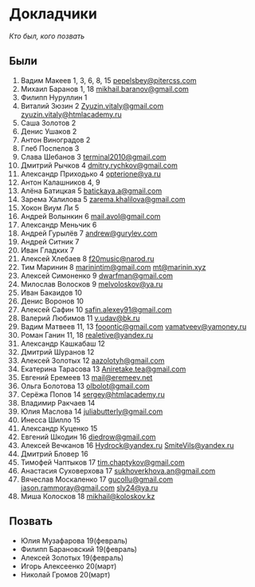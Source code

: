 # Докладчики
*Кто был, кого позвать*

## Были
1. Вадим Макеев 1, 3, 6, 8, 15 pepelsbey@pitercss.com
2. Михаил Баранов 1, 18 mikhail.baranov@gmail.com
3. Филипп Нуруллин 1
4. Виталий Зюзин 2 Zyuzin.vitaly@gmail.com zyuzin.vitaly@htmlacademy.ru
5. Саша Золотов 2
6. Денис Ушаков 2
7. Антон Виноградов 2
8. Глеб Поспелов 3
9. Слава Шебанов 3 terminal2010@gmail.com
10. Дмитрий Рычков 4 dmitry.rychkov@gmail.com
11. Александр Приходько 4 opterione@ya.ru
12. Антон Калашников 4, 9
13. Алёна Батицкая 5 batickaya.a@gmail.com
14. Зарема Халилова 5 zarema.khalilova@gmail.com
15. Хокон Виум Ли 5
16. Андрей Волынкин 6 mail.avol@gmail.com
17. Александр Меньчик 6
18. Андрей Гурылёв 7 andrew@gurylev.com
19. Андрей Ситник 7
20. Иван Гладких 7
21. Алексей Хлебаев 8 f20music@narod.ru
22. Тим Маринин 8 marinintim@gmail.com mt@marinin.xyz
23. Алексей Симоненко 9 dwarfman@gmail.com
24. Милослав Волосков 9 melvoloskov@ya.ru
25. Иван Бакаидов 10
26. Денис Воронов 10
27. Алексей Сафин 10 safin.alexey91@gmail.com
28. Валерий Любимов 11 v.udav@bk.ru
29. Вадим Матвеев 11, 13 fooontic@gmail.com vamatveev@yamoney.ru
30. Роман Ганин 11, 18 realetive@yandex.ru
31. Александр Кашкабаш 12
32. Дмитрий Шуранов 12
33. Алексей Золотых 12 aazolotyh@gmail.com
34. Екатерина Тарасова 13 Aniretake.tea@gmail.com
35. Евгений Еремеев 13 mail@eremeev.net
36. Ольга Болотова 13 olbolot@gmail.com
37. Серёжа Попов 14 sergey@htmlacademy.ru
38. Владимир Ракчаев 14
39. Юлия Маслова 14 juliabutterly@gmail.com
40. Инесса Шилло 15
41. Александр Куценко 15
42. Евгений Шкодин 16 diedrow@gmail.com
43. Алексей Вечканов 16 Hydrock@yandex.ru SmiteVils@yandex.ru
44. Дмитрий Бловер 16
45. Тимофей Чаптыков 17 tim.chaptykov@gmail.com
46. Анастасия Суховерхова 17 sukhoverkhova.an@gmail.com
47. Вячеслав Москаленко 17 gucollu@gmail.com jason.rammoray@gmail.com sly24@ya.ru
48. Миша Колосков 18 mikhail@koloskov.kz

## Позвать
* Юлия Музафарова 19(февраль)
* Филипп Барановский 19(февраль)
* Алексей Золотых 19(февраль)
* Игорь Алексеенко 20(март)
* Николай Громов 20(март)
